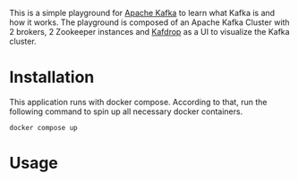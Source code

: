 This is a simple playground for [Apache Kafka](https://kafka.apache.org/) to learn what Kafka is and how it works. The playground is composed of an Apache Kafka Cluster with 2 brokers, 2 Zookeeper instances and [Kafdrop](https://github.com/obsidiandynamics/kafdrop) as a UI to visualize the Kafka cluster.

# Installation

This application runs with docker compose. According to that, run the following command to spin up all necessary docker containers.

```shell
docker compose up
```

# Usage
